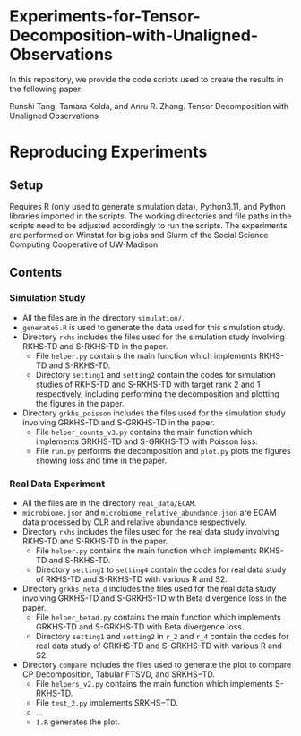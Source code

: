 # Experiments-for-Tensor-Decomposition-with-Unaligned-Observations

In this repository, we provide the code scripts used to create the results in the following paper: 

Runshi Tang, Tamara Kolda, and Anru R. Zhang. Tensor Decomposition with Unaligned Observations

# Reproducing Experiments

## Setup

Requires R (only used to generate simulation data), Python3.11, and Python libraries imported in the scripts. 
The working directories and file paths in the scripts need to be adjusted accordingly to run the scripts. 
The experiments are performed on Winstat for big jobs and Slurm of the Social Science Computing Cooperative of UW-Madison. 

## Contents

### Simulation Study

* All the files are in the directory `simulation/`. 
* `generate5.R` is used to generate the data used for this simulation study. 
* Directory `rkhs` includes the files used for the simulation study involving RKHS-TD and S-RKHS-TD in the paper.
  - File `helper.py` contains the main function which implements RKHS-TD and S-RKHS-TD.
  - Directory `setting1` and `setting2` contain the codes for simulation studies of RKHS-TD and S-RKHS-TD with target rank 2 and 1 respectively, including performing the decomposition and plotting the figures in the paper. 
* Directory `grkhs_poisson` includes the files used for the simulation study involving GRKHS-TD and S-GRKHS-TD in the paper.
  - File `helper_counts_v3.py` contains the main function which implements GRKHS-TD and S-GRKHS-TD with Poisson loss.
  - File `run.py` performs the decomposition and `plot.py` plots the figures showing loss and time in the paper.

### Real Data Experiment

* All the files are in the directory `real_data/ECAM`.
* `microbiome.json` and `microbiome_relative_abundance.json` are ECAM data processed by CLR and relative abundance respectively.
* Directory `rkhs` includes the files used for the real data study involving RKHS-TD and S-RKHS-TD in the paper.
  - File `helper.py` contains the main function which implements RKHS-TD and S-RKHS-TD.
  - Directory `setting1` to `setting4` contain the codes for real data study of RKHS-TD and S-RKHS-TD with various R and S2.
* Directory `grkhs_neta_d` includes the files used for the real data study involving GRKHS-TD and S-GRKHS-TD with Beta divergence loss in the paper.
  - File `helper_betad.py` contains the main function which implements GRKHS-TD and S-GRKHS-TD with Beta divergence loss.
  - Directory `setting1` and `setting2` in `r_2` and `r_4` contain the codes for real data study of GRKHS-TD and S-GRKHS-TD with various R and S2.
* Directory `compare` includes the files used to generate the plot to compare CP Decomposition, Tabular FTSVD, and SRKHS−TD.
  - File `helpers_v2.py` contains the main function which implements S-RKHS-TD.
  - File `test_2.py` implements SRKHS−TD.
  - ...
  - `1.R` generates the plot. 










